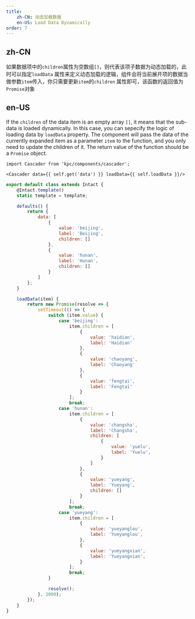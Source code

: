 ```yaml
---
title: 
    zh-CN: 动态加载数据
    en-US: Load Data Dynamically
order: 7
---
```


## zh-CN

如果数据项中的`children`属性为空数组`[]`，则代表该项子数据为动态加载的，此时可以指定`loadData`
属性来定义动态加载的逻辑，组件会将当前展开项的数据当做参数`item`传入，你只需要更新`item`的`children`
属性即可，该函数的返回值为`Promise`对象

## en-US

If the `children` of the data item is an empty array `[]`, it means that the sub-data is loaded dynamically. 
In this case, you can sepecify the logic of loading data by `loadData` property. The component will 
pass the data of the currently expanded item as a parameter `item` to the function, and you only 
need to update the children of it. The return value of the function should be a `Promise` object.

```vdt
import Cascader from 'kpc/components/cascader';

<Cascader data={{ self.get('data') }} loadData={{ self.loadData }}/>
```

```js
export default class extends Intact {
    @Intact.template()
    static template = template;

    defaults() {
        return {
            data: [
                {
                    value: 'beijing',
                    label: 'Beijing',
                    children: []
                },
                {
                    value: 'hunan',
                    label: 'Hunan',
                    children: []
                }
            ]
        };
    }

    loadData(item) {
        return new Promise(resolve => {
            setTimeout(() => {
                switch (item.value) {
                    case 'beijing':
                        item.children = [
                            {
                                value: 'haidian',
                                label: 'Haidian'
                            },
                            {
                                value: 'chaoyang',
                                label: 'Chaoyang'
                            },
                            {
                                value: 'fengtai',
                                label: 'Fengtai'
                            }
                        ];
                        break;
                    case 'hunan':
                        item.children = [
                            {
                                value: 'changsha',
                                label: 'Changsha',
                                children: [
                                    {
                                        value: 'yuelu',
                                        label: 'Yuelu',
                                    }
                                ]
                            },
                            {
                                value: 'yueyang',
                                label: 'Yueyang',
                                children: []
                            }
                        ];
                        break;
                    case 'yueyang':
                        item.children = [
                            {
                                value: 'yueyanglou',
                                label: 'Yueyanglou',
                            },
                            {
                                value: 'yueyangxian',
                                label: 'Yueyangxian',
                            }
                        ];
                        break;
                }

                resolve();
            }, 1000);
        });
    }
}
```
